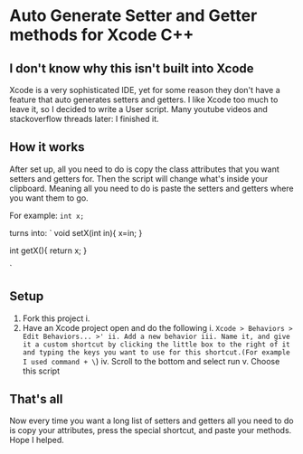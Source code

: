 # Auto Generate Setter and Getter methods for Xcode C++
## I don't know why this isn't built into Xcode
Xcode is a very sophisticated IDE, yet for some reason they don't have a feature that auto generates setters and getters. I like Xcode too much to leave it, so I decided to write a User script. Many youtube videos and stackoverflow threads later: I finished it.

## How it works
After set up, all you need to do is copy the class attributes that you want setters and getters for. Then the script will change what's inside your clipboard. Meaning all you need to do is paste the setters and getters where you want them to go.

For example:
`int x;`
  
turns into:
`
void setX(int in){
x=in;
}

int getX(){
return x;
}

`

## Setup
1. Fork this project
  i. 
2. Have an Xcode project open and do the following
  i. `Xcode > Behaviors > Edit Behaviors... >'
  ii. Add a new behavior
  iii. Name it, and give it a custom shortcut by clicking the little box to the right of it and typing the keys you want to use for this shortcut.(For example I used command + \`)
  iv. Scroll to the bottom and select run
  v. Choose this script

## That's all
Now every time you want a long list of setters and getters all you need to do is copy your attributes, press the special shortcut, and paste your methods. Hope I helped.
